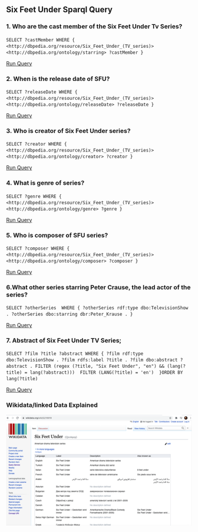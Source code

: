 ## Six Feet Under Sparql Query


### 1. Who are the cast member of the Six Feet Under Tv Series?

`SELECT ?castMember WHERE {
   <http://dbpedia.org/resource/Six_Feet_Under_(TV_series)> <http://dbpedia.org/ontology/starring> ?castMember
}`

[Run Query](https://dbpedia.org/sparql?default-graph-uri=http%3A%2F%2Fdbpedia.org&query=SELECT+%3FcastMember+WHERE+%7B%0D%0A+++%3Chttp%3A%2F%2Fdbpedia.org%2Fresource%2FSix_Feet_Under_%28TV_series%29%3E+%3Chttp%3A%2F%2Fdbpedia.org%2Fontology%2Fstarring%3E+%3FcastMember%0D%0A%7D&format=text%2Fhtml&CXML_redir_for_subjs=121&CXML_redir_for_hrefs=&timeout=30000&debug=on&run=+Run+Query+)


### 2. When is the release date of SFU?


`SELECT ?releaseDate WHERE { <http://dbpedia.org/resource/Six_Feet_Under_(TV_series)> <http://dbpedia.org/ontology/releaseDate> ?releaseDate }`

[Run Query](https://dbpedia.org/sparql?default-graph-uri=http%3A%2F%2Fdbpedia.org&query=SELECT+%3FreleaseDate+WHERE+%7B+%3Chttp%3A%2F%2Fdbpedia.org%2Fresource%2FSix_Feet_Under_%28TV_series%29%3E+%3Chttp%3A%2F%2Fdbpedia.org%2Fontology%2FreleaseDate%3E+%3FreleaseDate+%7D&format=text%2Fhtml&timeout=30000&signal_void=on&signal_unconnected=on)



### 3. Who is creator of Six Feet Under series?

`SELECT ?creator WHERE { <http://dbpedia.org/resource/Six_Feet_Under_(TV_series)> <http://dbpedia.org/ontology/creator> ?creator }`


[Run Query](https://dbpedia.org/sparql?default-graph-uri=http%3A%2F%2Fdbpedia.org&query=SELECT+%3Fcreator+WHERE+%7B+%3Chttp%3A%2F%2Fdbpedia.org%2Fresource%2FSix_Feet_Under_%28TV_series%29%3E+%3Chttp%3A%2F%2Fdbpedia.org%2Fontology%2Fcreator%3E+%3Fcreator+%7D&format=text%2Fhtml&timeout=30000&signal_void=on&signal_unconnected=on)



### 4.  What is genre of series?

`SELECT ?genre WHERE { <http://dbpedia.org/resource/Six_Feet_Under_(TV_series)> <http://dbpedia.org/ontology/genre> ?genre }`

[Run Query](https://dbpedia.org/sparql?default-graph-uri=http%3A%2F%2Fdbpedia.org&query=SELECT+%3Fgenre+WHERE+%7B+%3Chttp%3A%2F%2Fdbpedia.org%2Fresource%2FSix_Feet_Under_%28TV_series%29%3E+%3Chttp%3A%2F%2Fdbpedia.org%2Fontology%2Fgenre%3E+%3Fgenre+%7D&format=text%2Fhtml&timeout=30000&signal_void=on&signal_unconnected=on)

### 5. Who is composer of SFU series?

`SELECT ?composer WHERE { <http://dbpedia.org/resource/Six_Feet_Under_(TV_series)> <http://dbpedia.org/ontology/composer> ?composer }`

[Run Query](https://dbpedia.org/sparql?default-graph-uri=http%3A%2F%2Fdbpedia.org&query=SELECT+%3Fcomposer+WHERE+%7B+%3Chttp%3A%2F%2Fdbpedia.org%2Fresource%2FSix_Feet_Under_%28TV_series%29%3E+%3Chttp%3A%2F%2Fdbpedia.org%2Fontology%2Fcomposer%3E+%3Fcomposer+%7D&format=text%2Fhtml&timeout=30000&signal_void=on&signal_unconnected=on)

### 6.What other series starring Peter Crause, the lead actor of the series?

`SELECT ?otherSeries 
WHERE {
?otherSeries rdf:type dbo:TelevisionShow .
?otherSeries dbo:starring dbr:Peter_Krause .
}`

[Run Query](https://dbpedia.org/sparql?default-graph-uri=http%3A%2F%2Fdbpedia.org&query=SELECT+%3FotherSeries+%0D%0AWHERE+%7B%0D%0A%3FotherSeries+rdf%3Atype+dbo%3ATelevisionShow+.%0D%0A%3FotherSeries+dbo%3Astarring+dbr%3APeter_Krause+.%0D%0A%7D&format=text%2Fhtml&timeout=30000&signal_void=on&signal_unconnected=on)

### 7. Abstract of Six Feet Under TV Series;

`SELECT ?film ?title ?abstract
WHERE {
  ?film rdf:type dbo:TelevisionShow .
  ?film rdfs:label ?title .
  ?film dbo:abstract ?abstract .
  FILTER (regex (?title, "Six Feet Under", "en") && (lang(?title) = lang(?abstract))) 
  FILTER (LANG(?title) = 'en') 
}ORDER BY lang(?title)`

[Run Query](https://dbpedia.org/sparql?default-graph-uri=http%3A%2F%2Fdbpedia.org&query=SELECT+%3Ffilm+%3Ftitle+%3Fabstract%0D%0AWHERE+%7B%0D%0A++%3Ffilm+rdf%3Atype+dbo%3ATelevisionShow+.%0D%0A++%3Ffilm+rdfs%3Alabel+%3Ftitle+.%0D%0A++%3Ffilm+dbo%3Aabstract+%3Fabstract+.%0D%0A++FILTER+%28regex+%28%3Ftitle%2C+%22Six+Feet+Under%22%2C+%22en%22%29+%26%26+%28lang%28%3Ftitle%29+%3D+lang%28%3Fabstract%29%29%29+%0D%0A++FILTER+%28LANG%28%3Ftitle%29+%3D+%27en%27%29+%0D%0A%7D%0D%0A%0D%0AORDER+BY+lang%28%3Ftitle%29&format=text%2Fhtml&timeout=30000&signal_void=on&signal_unconnected=on)

### Wikidata/linked Data Explained

![](img/wiki.jpeg)
